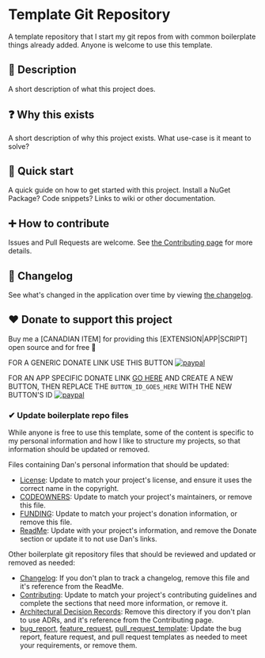 # Template Git Repository

A template repository that I start my git repos from with common boilerplate things already added.
Anyone is welcome to use this template.

## 💬 Description

A short description of what this project does.

## ❓ Why this exists

A short description of why this project exists.
What use-case is it meant to solve?

## 🚀 Quick start

A quick guide on how to get started with this project.
Install a NuGet Package?
Code snippets?
Links to wiki or other documentation.

## ➕ How to contribute

Issues and Pull Requests are welcome.
See [the Contributing page](docs/Contributing.md) for more details.

## 📃 Changelog

See what's changed in the application over time by viewing [the changelog](Changelog.md).

## ❤ Donate to support this project

Buy me a [CANADIAN ITEM] for providing this [EXTENSION|APP|SCRIPT] open source and for free 🙂

FOR A GENERIC DONATE LINK USE THIS BUTTON
[![paypal](https://www.paypalobjects.com/en_US/i/btn/btn_donateCC_LG.gif)](https://www.paypal.me/deadlydogDan/5USD)

FOR AN APP SPECIFIC DONATE LINK [GO HERE](https://www.paypal.com/cgi-bin/webscr?cmd=_button-management) AND CREATE A NEW BUTTON, THEN REPLACE THE `BUTTON_ID_GOES_HERE` WITH THE NEW BUTTON'S ID
[![paypal](https://www.paypalobjects.com/en_US/i/btn/btn_donateCC_LG.gif)](https://www.paypal.com/cgi-bin/webscr?cmd=_s-xclick&hosted_button_id=BUTTON_ID_GOES_HERE)

### ✔ Update boilerplate repo files

While anyone is free to use this template, some of the content is specific to my personal information and how I like to structure my projects, so that information should be updated or removed.

Files containing Dan's personal information that should be updated:

- [License](/License.md): Update to match your project's license, and ensure it uses the correct name in the copyright.
- [CODEOWNERS](/.github/CODEOWNERS): Update to match your project's maintainers, or remove this file.
- [FUNDING](/.github/FUNDING.yml): Update to match your project's donation information, or remove this file.
- [ReadMe](/ReadMe.md): Update with your project's information, and remove the Donate section or update it to not use Dan's links.

Other boilerplate git repository files that should be reviewed and updated or removed as needed:

- [Changelog](/Changelog.md): If you don't plan to track a changelog, remove this file and it's reference from the ReadMe.
- [Contributing](/docs/Contributing.md): Update to match your project's contributing guidelines and complete the sections that need more information, or remove it.
- [Architectural Decision Records](/docs/ArchitectureDecisionRecords/): Remove this directory if you don't plan to use ADRs, and it's reference from the Contributing page.
- [bug_report](/.github/ISSUE_TEMPLATE/bug_report.md), [feature_request](/.github/ISSUE_TEMPLATE/feature_request.md), [pull_request_template](/.github/pull_request_template.md): Update the bug report, feature request, and pull request templates as needed to meet your requirements, or remove them.
